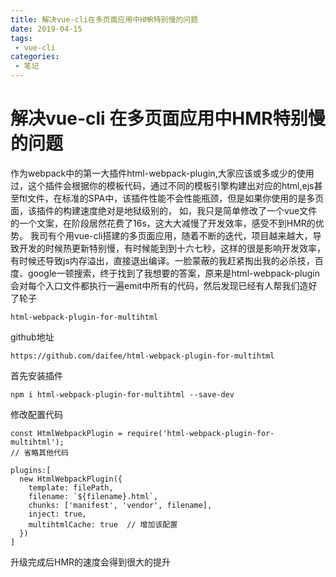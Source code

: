 ```yaml
---
title: 解决vue-cli在多页面应用中HMR特别慢的问题
date: 2019-04-15
tags:
 - vue-cli
categories: 
 - 笔记
---
```

# 解决vue-cli 在多页面应用中HMR特别慢的问题

作为webpack中的第一大插件html-webpack-plugin,大家应该或多或少的使用过，这个插件会根据你的模板代码，通过不同的模板引擎构建出对应的html,ejs甚至ftl文件，在标准的SPA中，该插件性能不会性能瓶颈，但是如果你使用的是多页面，该插件的构建速度绝对是地狱级别的，
如，我只是简单修改了一个vue文件的一个文案，在阶段居然花费了16s，这大大减慢了开发效率，感受不到HMR的优势。
我司有个用vue-cli搭建的多页面应用，随着不断的迭代，项目越来越大，导致开发的时候热更新特别慢，有时候能到到十六七秒，这样的很是影响开发效率，有时候还导致js内存溢出，直接退出编译。一脸蒙蔽的我赶紧掏出我的必杀技，百度、google一顿搜索，终于找到了我想要的答案，原来是html-webpack-plugin会对每个入口文件都执行一遍emit中所有的代码，然后发现已经有人帮我们造好了轮子

```
html-webpack-plugin-for-multihtml
```
github地址

```
https://github.com/daifee/html-webpack-plugin-for-multihtml
```
首先安装插件

```
npm i html-webpack-plugin-for-multihtml --save-dev
```
修改配置代码

```
const HtmlWebpackPlugin = require('html-webpack-plugin-for-multihtml');
// 省略其他代码

plugins:[
  new HtmlWebpackPlugin({
    template: filePath,
    filename: `${filename}.html`,
    chunks: ['manifest', 'vendor', filename],
    inject: true,
    multihtmlCache: true  // 增加该配置
  })
]
```
升级完成后HMR的速度会得到很大的提升


